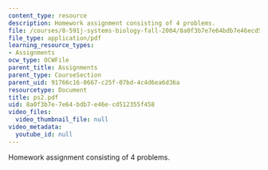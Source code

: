 ```yaml
---
content_type: resource
description: Homework assignment consisting of 4 problems.
file: /courses/8-591j-systems-biology-fall-2004/8a0f3b7e7e64bdb7e46ecd512355f458_ps2.pdf
file_type: application/pdf
learning_resource_types:
- Assignments
ocw_type: OCWFile
parent_title: Assignments
parent_type: CourseSection
parent_uid: 91766c16-0667-c25f-07bd-4c4d6ea6d36a
resourcetype: Document
title: ps2.pdf
uid: 8a0f3b7e-7e64-bdb7-e46e-cd512355f458
video_files:
  video_thumbnail_file: null
video_metadata:
  youtube_id: null
---
```

Homework assignment consisting of 4 problems.

